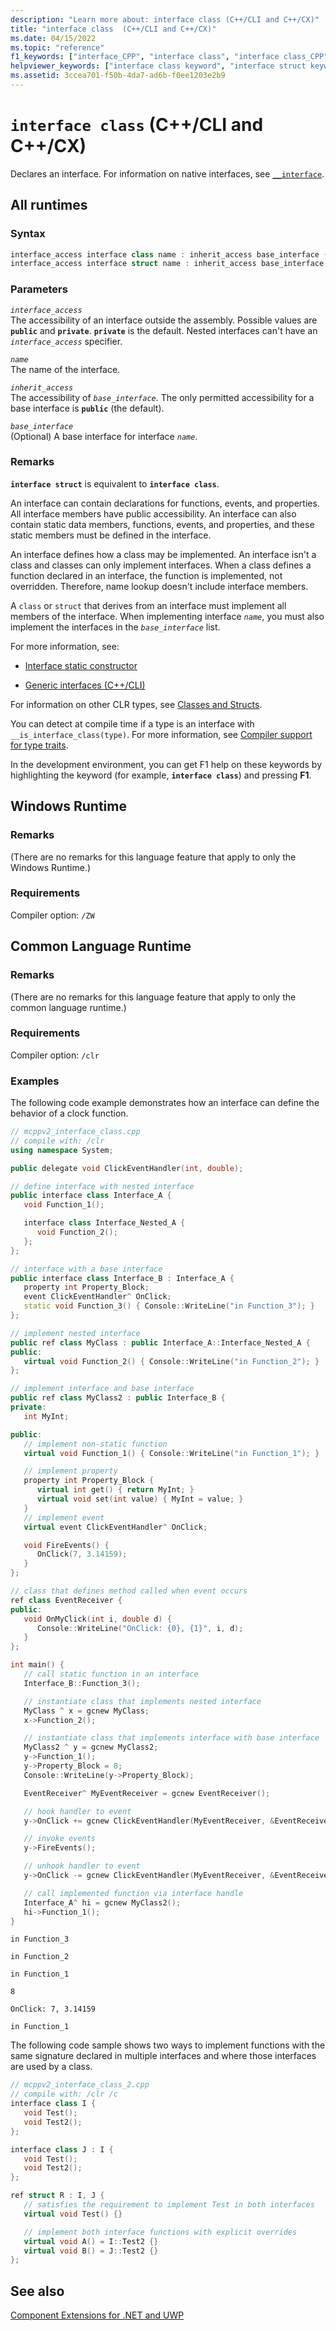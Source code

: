 ```yaml
---
description: "Learn more about: interface class (C++/CLI and C++/CX)"
title: "interface class  (C++/CLI and C++/CX)"
ms.date: 04/15/2022
ms.topic: "reference"
f1_keywords: ["interface_CPP", "interface class", "interface class_CPP"]
helpviewer_keywords: ["interface class keyword", "interface struct keyword"]
ms.assetid: 3ccea701-f50b-4da7-ad6b-f0ee1203e2b9
---
```

# `interface class`  (C++/CLI and C++/CX)

Declares an interface.  For information on native interfaces, see [`__interface`](../cpp/interface.md).

## All runtimes

### Syntax

```cpp
interface_access interface class name : inherit_access base_interface {};
interface_access interface struct name : inherit_access base_interface {};
```

### Parameters

*`interface_access`*\
The accessibility of an interface outside the assembly.  Possible values are **`public`** and **`private`**.  **`private`** is the default. Nested interfaces can't have an *`interface_access`* specifier.

*`name`*\
The name of the interface.

*`inherit_access`*\
The accessibility of *`base_interface`*.  The only permitted accessibility for a base interface is **`public`** (the default).

*`base_interface`*\
(Optional) A base interface for interface *`name`*.

### Remarks

**`interface struct`** is equivalent to **`interface class`**.

An interface can contain declarations for functions, events, and properties.  All interface members have public accessibility. An interface can also contain static data members, functions, events, and properties, and these static members must be defined in the interface.

An interface defines how a class may be implemented. An interface isn't a class and classes can only implement interfaces. When a class defines a function declared in an interface, the function is implemented, not overridden. Therefore, name lookup doesn't include interface members.

A `class` or `struct` that derives from an interface must implement all members of the interface. When implementing interface *`name`*, you must also implement the interfaces in the *`base_interface`* list.

For more information, see:

- [Interface static constructor](../dotnet/how-to-define-an-interface-static-constructor-cpp-cli.md)

- [Generic interfaces (C++/CLI)](generic-interfaces-visual-cpp.md)

For information on other CLR types, see [Classes and Structs](classes-and-structs-cpp-component-extensions.md).

You can detect at compile time if a type is an interface with `__is_interface_class(type)`. For more information, see [Compiler support for type traits](compiler-support-for-type-traits-cpp-component-extensions.md).

In the development environment, you can get F1 help on these keywords by highlighting the keyword (for example, **`interface class`**) and pressing **F1**.

## Windows Runtime

### Remarks

(There are no remarks for this language feature that apply to only the Windows Runtime.)

### Requirements

Compiler option: `/ZW`

## Common Language Runtime

### Remarks

(There are no remarks for this language feature that apply to only the common language runtime.)

### Requirements

Compiler option: `/clr`

### Examples

The following code example demonstrates how an interface can define the behavior of a clock function.

```cpp
// mcppv2_interface_class.cpp
// compile with: /clr
using namespace System;

public delegate void ClickEventHandler(int, double);

// define interface with nested interface
public interface class Interface_A {
   void Function_1();

   interface class Interface_Nested_A {
      void Function_2();
   };
};

// interface with a base interface
public interface class Interface_B : Interface_A {
   property int Property_Block;
   event ClickEventHandler^ OnClick;
   static void Function_3() { Console::WriteLine("in Function_3"); }
};

// implement nested interface
public ref class MyClass : public Interface_A::Interface_Nested_A {
public:
   virtual void Function_2() { Console::WriteLine("in Function_2"); }
};

// implement interface and base interface
public ref class MyClass2 : public Interface_B {
private:
   int MyInt;

public:
   // implement non-static function
   virtual void Function_1() { Console::WriteLine("in Function_1"); }

   // implement property
   property int Property_Block {
      virtual int get() { return MyInt; }
      virtual void set(int value) { MyInt = value; }
   }
   // implement event
   virtual event ClickEventHandler^ OnClick;

   void FireEvents() {
      OnClick(7, 3.14159);
   }
};

// class that defines method called when event occurs
ref class EventReceiver {
public:
   void OnMyClick(int i, double d) {
      Console::WriteLine("OnClick: {0}, {1}", i, d);
   }
};

int main() {
   // call static function in an interface
   Interface_B::Function_3();

   // instantiate class that implements nested interface
   MyClass ^ x = gcnew MyClass;
   x->Function_2();

   // instantiate class that implements interface with base interface
   MyClass2 ^ y = gcnew MyClass2;
   y->Function_1();
   y->Property_Block = 8;
   Console::WriteLine(y->Property_Block);

   EventReceiver^ MyEventReceiver = gcnew EventReceiver();

   // hook handler to event
   y->OnClick += gcnew ClickEventHandler(MyEventReceiver, &EventReceiver::OnMyClick);

   // invoke events
   y->FireEvents();

   // unhook handler to event
   y->OnClick -= gcnew ClickEventHandler(MyEventReceiver, &EventReceiver::OnMyClick);

   // call implemented function via interface handle
   Interface_A^ hi = gcnew MyClass2();
   hi->Function_1();
}
```

```Output
in Function_3

in Function_2

in Function_1

8

OnClick: 7, 3.14159

in Function_1
```

The following code sample shows two ways to implement functions with the same signature declared in multiple interfaces and where those interfaces are used by a class.

```cpp
// mcppv2_interface_class_2.cpp
// compile with: /clr /c
interface class I {
   void Test();
   void Test2();
};

interface class J : I {
   void Test();
   void Test2();
};

ref struct R : I, J {
   // satisfies the requirement to implement Test in both interfaces
   virtual void Test() {}

   // implement both interface functions with explicit overrides
   virtual void A() = I::Test2 {}
   virtual void B() = J::Test2 {}
};
```

## See also

[Component Extensions for .NET and UWP](component-extensions-for-runtime-platforms.md)
